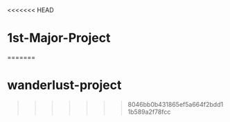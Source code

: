 <<<<<<< HEAD
# 1st-Major-Project
=======
# wanderlust-project
>>>>>>> 8046bb0b431865ef5a664f2bdd11b589a2f78fcc
